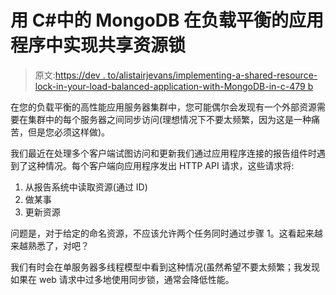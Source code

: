 # 用 C#中的 MongoDB 在负载平衡的应用程序中实现共享资源锁

> 原文:[https://dev . to/alistairjevans/implementing-a-shared-resource-lock-in-your-load-balanced-application-with-MongoDB-in-c-479 b](https://dev.to/alistairjevans/implementing-a-shared-resource-lock-in-your-load-balanced-application-with-mongodb-in-c-479b)

在您的负载平衡的高性能应用服务器集群中，您可能偶尔会发现有一个外部资源需要在集群中的每个服务器之间同步访问(理想情况下不要太频繁，因为这是一种痛苦，但是您必须这样做)。

我们最近在处理多个客户端试图访问和更新我们通过应用程序连接的报告组件时遇到了这种情况。每个客户端向应用程序发出 HTTP API 请求，这些请求将:

1.  从报告系统中读取资源(通过 ID)
2.  做某事
3.  更新资源

问题是，对于给定的命名资源，不应该允许两个任务同时通过步骤 1。这看起来越来越熟悉了，对吧？

我们有时会在单服务器多线程模型中看到这种情况(虽然希望不要太频繁；我发现如果在 web 请求中过多地使用同步锁，通常会降低性能。